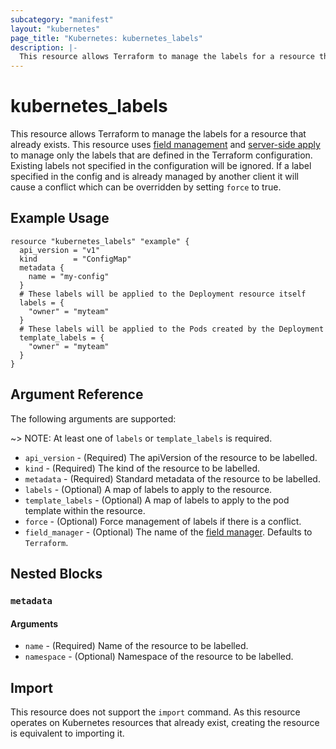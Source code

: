 ```yaml
---
subcategory: "manifest"
layout: "kubernetes"
page_title: "Kubernetes: kubernetes_labels"
description: |-
  This resource allows Terraform to manage the labels for a resource that already exists
---
```


# kubernetes_labels

This resource allows Terraform to manage the labels for a resource that already exists. This resource uses [field management](https://kubernetes.io/docs/reference/using-api/server-side-apply/#field-management) and [server-side apply](https://kubernetes.io/docs/reference/using-api/server-side-apply/) to manage only the labels that are defined in the Terraform configuration. Existing labels not specified in the configuration will be ignored. If a label specified in the config and is already managed by another client it will cause a conflict which can be overridden by setting `force` to true. 


## Example Usage

```hcl
resource "kubernetes_labels" "example" {
  api_version = "v1"
  kind        = "ConfigMap"
  metadata {
    name = "my-config"
  }
  # These labels will be applied to the Deployment resource itself
  labels = {
    "owner" = "myteam"
  }
  # These labels will be applied to the Pods created by the Deployment
  template_labels = {
    "owner" = "myteam"
  }
}
```

## Argument Reference

The following arguments are supported:

~> NOTE: At least one of `labels` or `template_labels` is required.

* `api_version` - (Required) The apiVersion of the resource to be labelled.
* `kind` - (Required) The kind of the resource to be labelled.
* `metadata` - (Required) Standard metadata of the resource to be labelled. 
* `labels` - (Optional) A map of labels to apply to the resource.
* `template_labels` - (Optional) A map of labels to apply to the pod template within the resource.
* `force` - (Optional) Force management of labels if there is a conflict.
* `field_manager` - (Optional) The name of the [field manager](https://kubernetes.io/docs/reference/using-api/server-side-apply/#field-management). Defaults to `Terraform`.

## Nested Blocks

### `metadata`

#### Arguments

* `name` - (Required) Name of the resource to be labelled.
* `namespace` - (Optional) Namespace of the resource to be labelled.

## Import

This resource does not support the `import` command. As this resource operates on Kubernetes resources that already exist, creating the resource is equivalent to importing it. 


